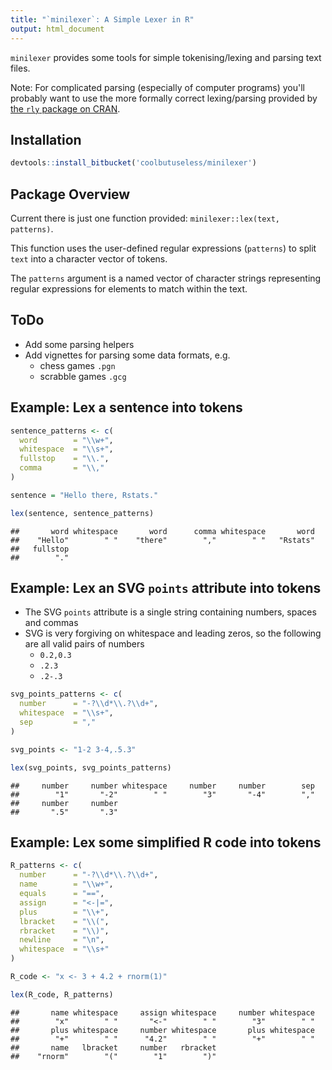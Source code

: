 ```yaml
---
title: "`minilexer`: A Simple Lexer in R"
output: html_document
---
```





`minilexer` provides some tools for simple tokenising/lexing and parsing text files.

Note: For complicated parsing (especially of computer programs) you'll probably want to use the more formally correct lexing/parsing provided by [the `rly` package on CRAN](https://cran.r-project.org/package=rly).

Installation
-----------------------------------------------------------------------------

```r
devtools::install_bitbucket('coolbutuseless/minilexer')
```



Package Overview
-----------------------------------------------------------------------------

Current there is just one function provided: `minilexer::lex(text, patterns)`.

This function uses the user-defined regular expressions (`patterns`) to split 
`text` into a character vector of tokens.

The `patterns` argument is a named vector of character strings representing regular
expressions for elements to match within the text.  


ToDo
-----------------------------------------------------------------------------

* Add some parsing helpers
* Add vignettes for parsing some data formats, e.g.
    * chess games `.pgn`
    * scrabble games `.gcg`



Example: Lex a sentence into tokens
-----------------------------------------------------------------------------

```r
sentence_patterns <- c(
  word        = "\\w+", 
  whitespace  = "\\s+",
  fullstop    = "\\.",
  comma       = "\\,"
)

sentence = "Hello there, Rstats."

lex(sentence, sentence_patterns)
```

```
##       word whitespace       word      comma whitespace       word 
##    "Hello"        " "    "there"        ","        " "   "Rstats" 
##   fullstop 
##        "."
```

Example: Lex an SVG `points` attribute into tokens
-----------------------------------------------------------------------------

* The SVG `points` attribute is a single string containing numbers, spaces and commas
* SVG is very forgiving on whitespace and leading zeros, so the following are all valid pairs of numbers
    * `0.2,0.3`
    * `.2.3` 
    * `.2-.3`


```r
svg_points_patterns <- c(
  number      = "-?\\d*\\.?\\d+",
  whitespace  = "\\s+",
  sep         = ","
)

svg_points <- "1-2 3-4,.5.3"

lex(svg_points, svg_points_patterns)  
```

```
##     number     number whitespace     number     number        sep 
##        "1"       "-2"        " "        "3"       "-4"        "," 
##     number     number 
##       ".5"       ".3"
```


Example: Lex some simplified R code into tokens
-----------------------------------------------------------------------------


```r
R_patterns <- c(
  number      = "-?\\d*\\.?\\d+",
  name        = "\\w+",
  equals      = "==",
  assign      = "<-|=",
  plus        = "\\+",
  lbracket    = "\\(",
  rbracket    = "\\)",
  newline     = "\n",
  whitespace  = "\\s+"
)

R_code <- "x <- 3 + 4.2 + rnorm(1)"

lex(R_code, R_patterns)
```

```
##       name whitespace     assign whitespace     number whitespace 
##        "x"        " "       "<-"        " "        "3"        " " 
##       plus whitespace     number whitespace       plus whitespace 
##        "+"        " "      "4.2"        " "        "+"        " " 
##       name   lbracket     number   rbracket 
##    "rnorm"        "("        "1"        ")"
```



